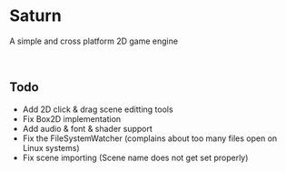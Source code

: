 # Saturn
A simple and cross platform 2D game engine

<br/>

## Todo
* Add 2D click & drag scene editting tools
* Fix Box2D implementation
* Add audio & font & shader support
* Fix the FileSystemWatcher (complains about too many files open on Linux systems)
* Fix scene importing (Scene name does not get set properly)
